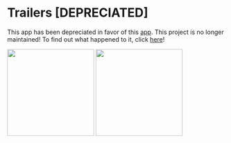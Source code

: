 # Trailers [DEPRECIATED]
This app has been depreciated in favor of this [app](https://github.com/anitaa1990/TrailersApp). This project is no longer maintained! To find out what happened to it, click [here](https://github.com/anitaa1990/TrailersApp)!


<img src="https://github.com/anitaa1990/Trailers/blob/master/media/11.gif" width="200" style="max-width:100%;">   <img src="https://github.com/anitaa1990/Trailers/blob/master/media/12.gif" width="200" style="max-width:100%;"></br></br>


